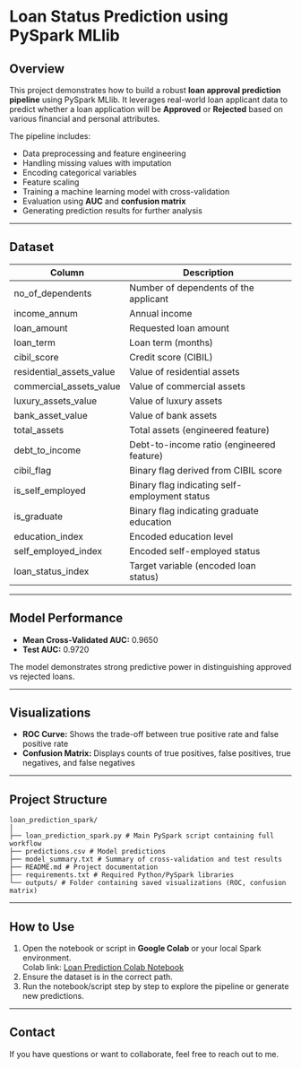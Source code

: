 # Loan Status Prediction using PySpark MLlib

## Overview
This project demonstrates how to build a robust **loan approval prediction pipeline** using PySpark MLlib. It leverages real-world loan applicant data to predict whether a loan application will be **Approved** or **Rejected** based on various financial and personal attributes.

The pipeline includes:  
- Data preprocessing and feature engineering  
- Handling missing values with imputation  
- Encoding categorical variables  
- Feature scaling  
- Training a machine learning model with cross-validation  
- Evaluation using **AUC** and **confusion matrix**  
- Generating prediction results for further analysis  

---

## Dataset

| Column | Description |
|--------|------------|
| no_of_dependents | Number of dependents of the applicant |
| income_annum | Annual income |
| loan_amount | Requested loan amount |
| loan_term | Loan term (months) |
| cibil_score | Credit score (CIBIL) |
| residential_assets_value | Value of residential assets |
| commercial_assets_value | Value of commercial assets |
| luxury_assets_value | Value of luxury assets |
| bank_asset_value | Value of bank assets |
| total_assets | Total assets (engineered feature) |
| debt_to_income | Debt-to-income ratio (engineered feature) |
| cibil_flag | Binary flag derived from CIBIL score |
| is_self_employed | Binary flag indicating self-employment status |
| is_graduate | Binary flag indicating graduate education |
| education_index | Encoded education level |
| self_employed_index | Encoded self-employed status |
| loan_status_index | Target variable (encoded loan status) |

---

## Model Performance
- **Mean Cross-Validated AUC:** 0.9650  
- **Test AUC:** 0.9720  

The model demonstrates strong predictive power in distinguishing approved vs rejected loans.

---

## Visualizations
- **ROC Curve:** Shows the trade-off between true positive rate and false positive rate  
- **Confusion Matrix:** Displays counts of true positives, false positives, true negatives, and false negatives  

---

## Project Structure
````
loan_prediction_spark/
│
├── loan_prediction_spark.py # Main PySpark script containing full workflow
├── predictions.csv # Model predictions
├── model_summary.txt # Summary of cross-validation and test results
├── README.md # Project documentation
├── requirements.txt # Required Python/PySpark libraries
└── outputs/ # Folder containing saved visualizations (ROC, confusion matrix)
````

---

## How to Use
1. Open the notebook or script in **Google Colab** or your local Spark environment.  
   Colab link: [Loan Prediction Colab Notebook](https://colab.research.google.com/drive/1EHeyGvieBOLkvxh8Kk2OWlRUIwXat9E5)  
2. Ensure the dataset is in the correct path.  
3. Run the notebook/script step by step to explore the pipeline or generate new predictions.  

---

## Contact
If you have questions or want to collaborate, feel free to reach out to me.
